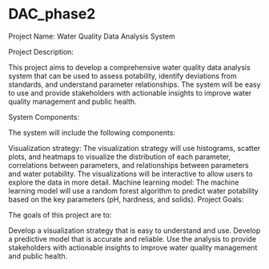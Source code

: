 # DAC_phase2
Project Name: Water Quality Data Analysis System

Project Description:

This project aims to develop a comprehensive water quality data analysis system that can be used to assess potability, identify deviations from standards, and understand parameter relationships. The system will be easy to use and provide stakeholders with actionable insights to improve water quality management and public health.

System Components:

The system will include the following components:

Visualization strategy: The visualization strategy will use histograms, scatter plots, and heatmaps to visualize the distribution of each parameter, correlations between parameters, and relationships between parameters and water potability. The visualizations will be interactive to allow users to explore the data in more detail. Machine learning model: The machine learning model will use a random forest algorithm to predict water potability based on the key parameters (pH, hardness, and solids). Project Goals:

The goals of this project are to:

Develop a visualization strategy that is easy to understand and use. Develop a predictive model that is accurate and reliable. Use the analysis to provide stakeholders with actionable insights to improve water quality management and public health.
